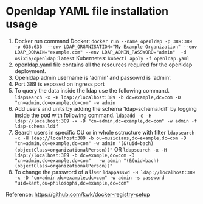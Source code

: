 # Openldap YAML file installation usage 

1. Docker run command
   Docker:
   ```docker run --name openldap -p 389:389 -p 636:636  --env LDAP_ORGANISATION="My Example Organization" --env LDAP_DOMAIN="example.com" --env LDAP_ADMIN_PASSWORD="admin"  -d osixia/openldap:latest```
   Kubernetes:
   ```kubectl apply -f openldap.yaml```
2. openldap.yaml file contains all the resources required for the openldap deployment.
3. Openldap admin username is 'admin' and passowrd is 'admin'.
4. Port 389 is exposed on ingress port 
5. To query the data inside the ldap use the following command.
   ```ldapsearch -x -H ldap://localhost:389 -b dc=example,dc=com -D  "cn=admin,dc=example,dc=com" -w admin```
6. Add users and units by adding the schema 'ldap-schema.ldif' by logging inside the pod with following command.
   ```ldapadd -c -H ldap://localhost:389 -x -D "cn=admin,dc=example,dc=com" -w admin -f ldap-schema.ldif```
7. Search users in specific OU or in whole sctructure with filter 
   ```ldapsearch -x -H ldap://localhost:389 -b ou=musicians,dc=example,dc=com -D "cn=admin,dc=example,dc=com" -w admin "(&(uid=bach)(objectClass=organizationalPerson))"```
											OR
   ```ldapsearch -x -H ldap://localhost:389 -b dc=example,dc=com -D "cn=admin,dc=example,dc=com"   -w admin "(&(uid=bach)(objectClass=organizationalPerson))"```
8. To change the password of a User
   ```ldappasswd -H ldap://localhost:389 -x -D "cn=admin,dc=example,dc=com" -w admin -s password "uid=kant,ou=philosophs,dc=example,dc=com"```


Reference:
https://github.com/kwk/docker-registry-setup
   
